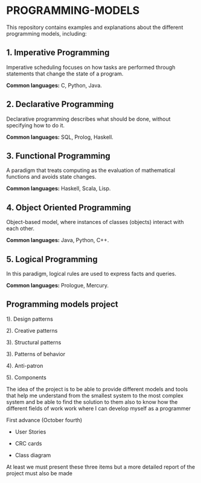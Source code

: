 # PROGRAMMING-MODELS


This repository contains examples and explanations about the different programming models, including:

## 1. Imperative Programming

Imperative scheduling focuses on how tasks are performed through statements that change the state of a program.

**Common languages:** C, Python, Java.

## 2. Declarative Programming

Declarative programming describes what should be done, without specifying how to do it.

**Common languages:** SQL, Prolog, Haskell.

## 3. Functional Programming

A paradigm that treats computing as the evaluation of mathematical functions and avoids state changes.

**Common languages:** Haskell, Scala, Lisp.

## 4. Object Oriented Programming

Object-based model, where instances of classes (objects) interact with each other.

**Common languages:** Java, Python, C++.

## 5. Logical Programming

In this paradigm, logical rules are used to express facts and queries.

**Common languages:** Prologue, Mercury.


## Programming models project

1). Design patterns

2). Creative patterns

3). Structural patterns

3). Patterns of behavior

4). Anti-patron

5). Components

The idea of the project is to be able to provide different models and tools that help me understand 
from the smallest system to the most complex system and be able to find the solution to them also to know how 
the different fields of work work where I can develop myself as a programmer

First advance (October fourth)

- User Stories

- CRC cards

- Class diagram

At least we must present these three items but a more detailed report of the project must also be made




